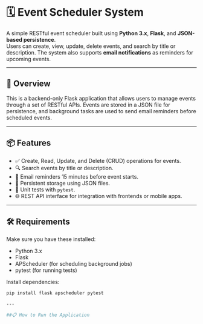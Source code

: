# 🗓️ Event Scheduler System

A simple RESTful event scheduler built using **Python 3.x**, **Flask**, and **JSON-based persistence**.  
Users can create, view, update, delete events, and search by title or description. The system also supports **email notifications** as reminders for upcoming events.

---

## 🧩 Overview

This is a backend-only Flask application that allows users to manage events through a set of RESTful APIs. Events are stored in a JSON file for persistence, and background tasks are used to send email reminders before scheduled events.

---

## 📦 Features

- ✅ Create, Read, Update, and Delete (CRUD) operations for events.
- 🔍 Search events by title or description.
- 📨 Email reminders 15 minutes before event starts.
- 💾 Persistent storage using JSON files.
- 🧪 Unit tests with `pytest`.
- 🌐 REST API interface for integration with frontends or mobile apps.

---

## 🛠️ Requirements

Make sure you have these installed:

- Python 3.x
- Flask
- APScheduler (for scheduling background jobs)
- pytest (for running tests)

Install dependencies:

```bash
pip install flask apscheduler pytest

---

##📋 How to Run the Application
